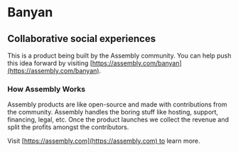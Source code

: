 # Banyan

## Collaborative social experiences

This is a product being built by the Assembly community. You can help push this idea forward by visiting [https://assembly.com/banyan](https://assembly.com/banyan).

### How Assembly Works

Assembly products are like open-source and made with contributions from the community. Assembly handles the boring stuff like hosting, support, financing, legal, etc. Once the product launches we collect the revenue and split the profits amongst the contributors.

Visit [https://assembly.com](https://assembly.com) to learn more.
